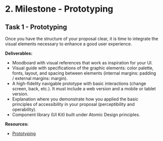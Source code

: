 # 2. Milestone - Prototyping

## Task 1 - Prototyping

Once you have the structure of your proposal clear, it is time to integrate the visual elements necessary to enhance a good user experience.

**Deliverables:**
- Moodboard with visual references that work as inspiration for your UI.
- Visual guide with specifications of the graphic elements: color palette, fonts, layout, and spacing between elements (internal margins: padding / external margins: margin).
- A high-fidelity navigable prototype with basic interactions (change screen, back, etc.). It must include a web version and a mobile or tablet version.
- Explanation where you demonstrate how you applied the basic principles of accessibility in your proposal (perceptibility and operability).
- Component library (UI Kit) built under Atomic Design principles.


**Resources:**
- [Prototyping](https://redi-school-1.gitbook.io/ux-ui-bootcamp/3.-project-dashboard/milestone-2-prototyping)
